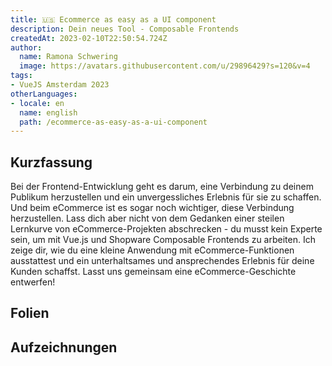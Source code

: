 ```yaml
---
title: 🇺🇸 Ecommerce as easy as a UI component
description: Dein neues Tool - Composable Frontends
createdAt: 2023-02-10T22:50:54.724Z
author:
  name: Ramona Schwering
  image: https://avatars.githubusercontent.com/u/29896429?s=120&v=4
tags:
- VueJS Amsterdam 2023
otherLanguages:
- locale: en
  name: english
  path: /ecommerce-as-easy-as-a-ui-component
---
```


## Kurzfassung

Bei der Frontend-Entwicklung geht es darum, eine Verbindung zu deinem Publikum herzustellen und ein unvergessliches Erlebnis für sie zu schaffen. Und beim eCommerce ist es sogar noch wichtiger, diese Verbindung herzustellen. Lass dich aber nicht von dem Gedanken einer steilen Lernkurve von eCommerce-Projekten abschrecken - du musst kein Experte sein, um mit Vue.js und Shopware Composable Frontends zu arbeiten. Ich zeige dir, wie du eine kleine Anwendung mit eCommerce-Funktionen ausstattest und ein unterhaltsames und ansprechendes Erlebnis für deine Kunden schaffst. Lasst uns gemeinsam eine eCommerce-Geschichte entwerfen!

## Folien

<media-grid :media="[{
name: 'Slides',
description: 'You can find the slides of the talk on speakerdeck',
url: 'https://speakerdeck.com/leichteckig/ecommerce-as-easy-as-an-ui-component'
}]"></media-grid>

## Aufzeichnungen

<media-grid :media="[{
name: 'VueJS Amsterdam 2023',
url: 'https://www.youtube-nocookie.com/embed/VivLHGGds6c'
},{
name: 'Shopware Community Day 2023',
url: 'https://www.youtube-nocookie.com/embed/hN3t96zVfpw'
}]"></media-grid>
